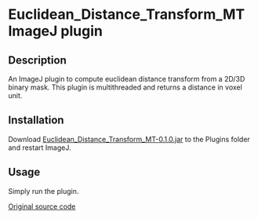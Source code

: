 # Euclidean_Distance_Transform_MT ImageJ plugin

## Description

An ImageJ plugin to compute euclidean distance transform from a 2D/3D binary mask. This plugin is multithreaded and
returns a distance in voxel unit.

## Installation

Download [Euclidean_Distance_Transform_MT-0.1.0.jar](https://github.com/a-r-n-o-l-d/Euclidean_Distance_Transform_MT/tree/master/lib/build/libs)
to the Plugins folder and restart ImageJ.

## Usage

Simply run the plugin.

[Original source code](https://www.optinav.info/Local_Thickness.htm)
